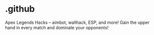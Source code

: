# .github
Apex Legends Hacks – aimbot, wallhack, ESP, and more! Gain the upper hand in every match and dominate your opponents!
